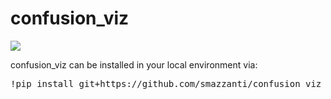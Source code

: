 # confusion_viz

![](https://github.com/smazzanti/confusion_viz/tree/main/readme_utils/confusion_viz.gif)

confusion_viz can be installed in your local environment via:

<pre>
!pip install git+https://github.com/smazzanti/confusion_viz
</pre>

